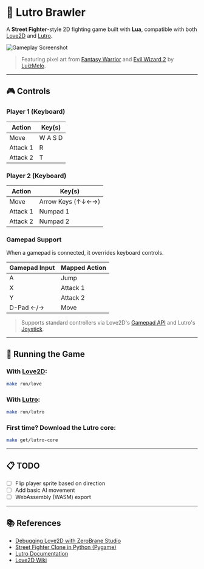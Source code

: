 # 🥊 Lutro Brawler

A **Street Fighter**-style 2D fighting game built with **Lua**, compatible with both [Love2D](https://love2d.org) and [Lutro](http://lutro.libretro.com).

![Gameplay Screenshot](https://github.com/user-attachments/assets/d5fee812-c1bf-459a-9e25-034702be62af)

> Featuring pixel art from [Fantasy Warrior](https://luizmelo.itch.io/fantasy-warrior) and [Evil Wizard 2](https://luizmelo.itch.io/evil-wizard-2) by [LuizMelo](https://luizmelo.itch.io).

---

## 🎮 Controls

### Player 1 (Keyboard)

| Action   | Key(s)  |
| -------- | ------- |
| Move     | W A S D |
| Attack 1 | R       |
| Attack 2 | T       |

### Player 2 (Keyboard)

| Action   | Key(s)            |
| -------- | ----------------- |
| Move     | Arrow Keys (↑↓←→) |
| Attack 1 | Numpad 1          |
| Attack 2 | Numpad 2          |

### Gamepad Support

When a gamepad is connected, it overrides keyboard controls.

| Gamepad Input | Mapped Action |
| ------------- | ------------- |
| A             | Jump          |
| X             | Attack 1      |
| Y             | Attack 2      |
| D-Pad ←/→     | Move          |

> Supports standard controllers via Love2D's [Gamepad API](https://love2d.org/wiki/Joystick:isGamepad) and Lutro's [Joystick](https://lutro.libretro.com/doc/love.joystick.html).

---

## 🚀 Running the Game

### With [Love2D](https://love2d.org):

```sh
make run/love
```

### With [Lutro](http://lutro.libretro.com):

```sh
make run/lutro
```

### First time? Download the Lutro core:

```sh
make get/lutro-core
```

---

## 📋 TODO

* [ ] Flip player sprite based on direction
* [ ] Add basic AI movement
* [ ] WebAssembly (WASM) export

---

## 📚 References

* [Debugging Love2D with ZeroBrane Studio](https://notebook.kulchenko.com/zerobrane/love2d-debugging)
* [Street Fighter Clone in Python (Pygame)](https://www.youtube.com/watch?v=s5bd9KMSSW4)
* [Lutro Documentation](https://lutro.libretro.com/doc/usefullibs.html)
* [Love2D Wiki](https://love2d.org/wiki/Main_Page)
